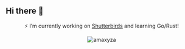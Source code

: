 ## Hi there 👋
<div align="center">
  
⚡ I’m currently working on [Shutterbirds](https://plasmamintz.itch.io/shutterbirds) and learning Go/Rust!

<p><img align="center" src="https://github-readme-stats.vercel.app/api/top-langs?username=amaxyza&show_icons=true&locale=en&layout=compact&theme=synthwave" alt="amaxyza"/></p>

</div>
<!--
**amaxyza/amaxyza** is a ✨ _special_ ✨ repository because its `README.md` (this file) appears on your GitHub profile.

Here are some ideas to get you started:

- 🔭 I’m currently working on ...
- 🌱 I’m currently learning ...
- 👯 I’m looking to collaborate on ...
- 🤔 I’m looking for help with ...
- 💬 Ask me about ...
- 📫 How to reach me: ...
- 😄 Pronouns: ...
- ⚡ Fun fact: ...
-->
